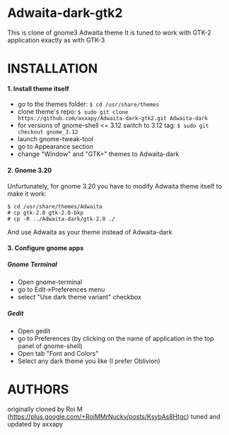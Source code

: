Adwaita-dark-gtk2
=================

This is clone of gnome3 Adwaita theme
It is tuned to work with GTK-2 application exactly as with GTK-3

INSTALLATION
=================

#### 1. Install theme itself

* go to the themes folder:
`$ cd /usr/share/themes`
* clone theme's repo:
`$ sudo git clone https://github.com/axxapy/Adwaita-dark-gtk2.git Adwaita-dark`
* for versions of gnome-shell <= 3.12 switch to 3.12 tag:
`$ sudo git checkout gnome_3.12`
* launch gnome-tweak-tool
* go to Appearance section
* change "Window" and "GTK+" themes to Adwaita-dark

#### 2. Gnome 3.20
Unfurtunately, for gnome 3.20 you have to modify Adwaita theme itself to make it work:
```
$ cd /usr/share/themes/Adwaita
# cp gtk-2.0 gtk-2.0-bkp
# cp -R ../Adwaita-dark/gtk-2.0 ./
```
And use Adwaita as your theme instead of Adwaita-dark

#### 3. Configure gnome apps
##### Gnome Terminal
* Open gnome-terminal
* go to Edit->Preferences menu
* select "Use dark theme variant" checkbox

##### Gedit
* Open gedit
* go to Preferences (by clicking on the name of application in the top panel of gnome-shell)
* Open tab "Font and Colors"
* Select any dark theme you like (I prefer Oblivion)

AUTHORS
=================
originally cloned by Roi M (https://plus.google.com/+RoiMMrNucky/posts/KsybAs8Htgc)
tuned and updated by axxapy
